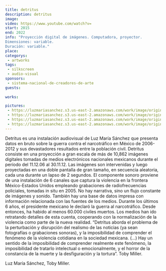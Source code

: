 ```yaml
---
title: detritus
description: detritus
image: 
video: https://www.youtube.com/watch?v=
start: 2015
end: 2022
info: "Proyección digital de imágenes. Computadora, proyector.
Dimensiones: variable.
Duración: variable."
place:
categorys:
 - artworks
tags:
 - silkscreen
 - audio-visual
sponsors:
 - sistema-nacional-de-creadores-de-arte
guests:
 
works:

pictures:
 - https://luzmariasanchez.s3.us-east-2.amazonaws.com/work/image/original/vis1-2.jpg
 - https://luzmariasanchez.s3.us-east-2.amazonaws.com/work/image/original/vis1-3.jpg
 - https://luzmariasanchez.s3.us-east-2.amazonaws.com/work/image/original/vis1-4.jpg
 - https://luzmariasanchez.s3.us-east-2.amazonaws.com/work/image/original/vis1-5.jpg
---
```


Detritus es una instalación audiovisual de Luz María Sánchez que presenta datos en bruto sobre la guerra contra el narcotráfico en México de 2006-2012 y sus devastadores resultados entre la población civil. Detritus consiste en una proyección a gran escala de más de 10,862 imágenes digitales tomadas de medios electrónicos nacionales mexicanos durante el período del 11.12.06 al 30.11.12. Las imágenes son intervenidas y luego proyectadas en una doble pantalla de gran tamaño, en secuencia aleatoria, cada una durante un lapso de 2 segundos. El componente sonoro proviene de una instalación de 6 canales que captura la violencia en la frontera México-Estados Unidos empleando grabaciones de radiofrecuencias policiales, tomadas in situ en 2005. No hay narrativa, sino un flujo constante de imágenes y sonido. También hay una base de datos impresa con información relacionada con las fuentes de los medios. Durante los últimos 6 años, el presidente mexicano le declaró la guerra al narcotráfico. Desde entonces, ha habido al menos 60.000 civiles muertos. Los medios han ido retratando detalles de esta cuenta, cooperando con la normalización de la violencia como parte de la nueva realidad. “Detritus aborda el problema de la perturbación y disrupción del realismo de las noticias (ya sean fotografías o grabaciones sonoras), y la imposibilidad de comprender el fenómeno de la violencia cotidiana en la sociedad mexicana. (…) Hay un sentido de la imposibilidad de comprender realmente este fenómeno, la imposibilidad de tratarlo intelectual o emocionalmente, y el horror de la constancia de la muerte y la desfiguración y la tortura”. Toby Miller.



Luz María Sánchez, Toby Miller.
